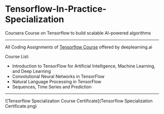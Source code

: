 # Tensorflow-In-Practice-Specialization
Coursera Course on Tensorflow to build scalable AI-powered algorithms

---

All Coding Assignments of [Tensorflow Course](https://www.coursera.org/specializations/tensorflow-in-practice) offered by deeplearning.ai

Course List:
 - Introduction to TensorFlow for Artificial Intelligence, Machine Learning, and Deep Learning
 - Convolutional Neural Networks in TensorFlow
 - Natural Language Processing in TensorFlow
 - Sequences, Time Series and Prediction

---

![Tensorflow Specialization Course Certificate](Tensorflow Specialization Certificate.png)

